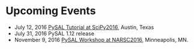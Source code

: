 Upcoming Events
===============

* July 12, 2016 [PySAL Tutorial at SciPy2016](http://scipy2016.scipy.org/ehome/146062/332960/), Austin, Texas
* July 31, 2016 PySAL 1.12 release
* November 9, 2016 [PySAL Workshop at NARSC2016](http://www.narsc.org/newsite/conference/workshops-and-tutorials/), Minneapolis, MN.
